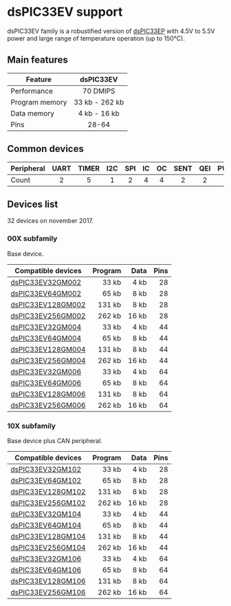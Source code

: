 # dsPIC33EV support

dsPIC33EV family is a robustified version of [dsPIC33EP](../dspic33ep/README.md) with
4.5V to 5.5V power and large range of temperature operation (up to 150°C).

## Main features

|Feature|dsPIC33EV|
|-------|:---:|
|Performance|70 DMIPS|
|Program memory|33 kb - 262 kb|
|Data memory|4 kb - 16 kb|
|Pins|28-64|

## Common devices

|Peripheral|UART|TIMER|I2C|SPI|IC |OC |SENT|QEI|PWM|
|----------|:--:|:---:|:-:|:-:|:-:|:-:|:--:|:-:|:-:|
|Count     |   2|    5|  1|  2|  4|  4|   2|  2|  3|

## Devices list

32 devices on november 2017.

### 00X subfamily

Base device.

|Compatible devices|Program|Data|Pins|
|---------|--:|--:|--:|
|[dsPIC33EV32GM002](http://microchip.com/wwwproducts/en/dsPIC33EV32GM002)|33 kb|4 kb|28|
|[dsPIC33EV64GM002](http://microchip.com/wwwproducts/en/dsPIC33EV64GM002)|65 kb|8 kb|28|
|[dsPIC33EV128GM002](http://microchip.com/wwwproducts/en/dsPIC33EV128GM002)|131 kb|8 kb|28|
|[dsPIC33EV256GM002](http://microchip.com/wwwproducts/en/dsPIC33EV256GM002)|262 kb|16 kb|28|
|[dsPIC33EV32GM004](http://microchip.com/wwwproducts/en/dsPIC33EV32GM004)|33 kb|4 kb|44|
|[dsPIC33EV64GM004](http://microchip.com/wwwproducts/en/dsPIC33EV64GM004)|65 kb|8 kb|44|
|[dsPIC33EV128GM004](http://microchip.com/wwwproducts/en/dsPIC33EV128GM004)|131 kb|8 kb|44|
|[dsPIC33EV256GM004](http://microchip.com/wwwproducts/en/dsPIC33EV256GM004)|262 kb|16 kb|44|
|[dsPIC33EV32GM006](http://microchip.com/wwwproducts/en/dsPIC33EV32GM006)|33 kb|4 kb|64|
|[dsPIC33EV64GM006](http://microchip.com/wwwproducts/en/dsPIC33EV64GM006)|65 kb|8 kb|64|
|[dsPIC33EV128GM006](http://microchip.com/wwwproducts/en/dsPIC33EV128GM006)|131 kb|8 kb|64|
|[dsPIC33EV256GM006](http://microchip.com/wwwproducts/en/dsPIC33EV256GM006)|262 kb|16 kb|64|

### 10X subfamily

Base device plus CAN peripheral.

|Compatible devices|Program|Data|Pins|
|---------|--:|--:|--:|
|[dsPIC33EV32GM102](http://microchip.com/wwwproducts/en/dsPIC33EV32GM102)|33 kb|4 kb|28|
|[dsPIC33EV64GM102](http://microchip.com/wwwproducts/en/dsPIC33EV64GM102)|65 kb|8 kb|28|
|[dsPIC33EV128GM102](http://microchip.com/wwwproducts/en/dsPIC33EV128GM102)|131 kb|8 kb|28|
|[dsPIC33EV256GM102](http://microchip.com/wwwproducts/en/dsPIC33EV256GM102)|262 kb|16 kb|28|
|[dsPIC33EV32GM104](http://microchip.com/wwwproducts/en/dsPIC33EV32GM104)|33 kb|4 kb|44|
|[dsPIC33EV64GM104](http://microchip.com/wwwproducts/en/dsPIC33EV64GM104)|65 kb|8 kb|44|
|[dsPIC33EV128GM104](http://microchip.com/wwwproducts/en/dsPIC33EV128GM104)|131 kb|8 kb|44|
|[dsPIC33EV256GM104](http://microchip.com/wwwproducts/en/dsPIC33EV256GM104)|262 kb|16 kb|44|
|[dsPIC33EV32GM106](http://microchip.com/wwwproducts/en/dsPIC33EV32GM106)|33 kb|4 kb|64|
|[dsPIC33EV64GM106](http://microchip.com/wwwproducts/en/dsPIC33EV64GM106)|65 kb|8 kb|64|
|[dsPIC33EV128GM106](http://microchip.com/wwwproducts/en/dsPIC33EV128GM106)|131 kb|8 kb|64|
|[dsPIC33EV256GM106](http://microchip.com/wwwproducts/en/dsPIC33EV256GM106)|262 kb|16 kb|64|
